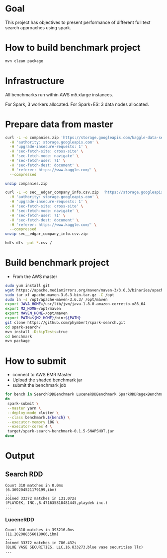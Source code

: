 # Goal
This project has objectives to present performance of different
full text search approaches using spark.

# How to build benchmark project
```bash
mvn clean package
```

# Infrastructure
All benchmarks run within AWS m5.xlarge instances.

For Spark, 3 workers allocated.
For Spark+ES: 3 data nodes allocated.

# Prepare data from master
```sh
curl -L -o companies.zip 'https://storage.googleapis.com/kaggle-data-sets/189687%2F423331%2Fcompressed%2Fcompanies_sorted.csv.zip?GoogleAccessId=XXX' \
  -H 'authority: storage.googleapis.com' \
  -H 'upgrade-insecure-requests: 1' \
  -H 'sec-fetch-site: cross-site' \
  -H 'sec-fetch-mode: navigate' \
  -H 'sec-fetch-user: ?1' \
  -H 'sec-fetch-dest: document' \
  -H 'referer: https://www.kaggle.com/' \
  --compressed

unzip companies.zip

curl -L -o sec__edgar_company_info.csv.zip  'https://storage.googleapis.com/kaggle-data-sets/1538%2F913323%2Fcompressed%2Fsec__edgar_company_info.csv.zip?GoogleAccessId=XXXX' \
  -H 'authority: storage.googleapis.com' \
  -H 'upgrade-insecure-requests: 1' \
  -H 'sec-fetch-site: cross-site' \
  -H 'sec-fetch-mode: navigate' \
  -H 'sec-fetch-user: ?1' \
  -H 'sec-fetch-dest: document' \
  -H 'referer: https://www.kaggle.com/' \
  --compressed
unzip sec__edgar_company_info.csv.zip

hdfs dfs -put *.csv /
```

# Build benchmark project

* From the AWS master
````sh
sudo yum install git
wget https://apache.mediamirrors.org/maven/maven-3/3.6.3/binaries/apache-maven-3.6.3-bin.tar.gz
sudo tar xf apache-maven-3.6.3-bin.tar.gz -C /opt
sudo ln -s /opt/apache-maven-3.6.3/ /opt/maven
export JAVA_HOME=/usr/lib/jvm/java-1.8.0-amazon-corretto.x86_64
export M2_HOME=/opt/maven
export MAVEN_HOME=/opt/maven
export PATH=${M2_HOME}/bin:${PATH}
git clone https://github.com/phymbert/spark-search.git
cd spark-search/
mvn install -DskipTests=true
cd benchmark
mvn package
````

# How to submit

 * connect to AWS EMR Master
 * Upload the shaded benchmark jar
 * submit the benchmark job
 
````sh
for bench in SearchRDDBenchmark LuceneRDDBenchmark SparkRDDRegexBenchmark
do
 spark-submit \
 --master yarn \
 --deploy-mode cluster \
 --class benchmark.${bench} \
 --executor-memory 10G \
 --executor-cores 4 \
 target/spark-search-benchmark-0.1.5-SNAPSHOT.jar
done
````

# Output

## Search RDD
````
Count 310 matches in 0.0ms
(6.369204521179199,ibm)
...
Joined 33372 matches in 131.072s
(PLAYDEK, INC.,8.471635818481445,playdek inc.)
...
````

### LuceneRDD
````
Count 310 matches in 393216.0ms
(11.202088356018066,ibm)
...
Joined 33372 matches in 786.432s
(BLUE VASE SECURITIES, LLC,16.833273,blue vase securities llc)
...
````